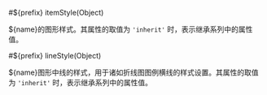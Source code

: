 #${prefix} itemStyle(Object)

${name}的图形样式。其属性的取值为 `'inherit'` 时，表示继承系列中的属性值。



#${prefix} lineStyle(Object)

${name}图形中线的样式，用于诸如折线图图例横线的样式设置。其属性的取值为 `'inherit'` 时，表示继承系列中的属性值。

